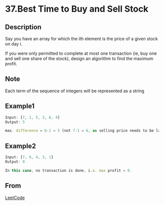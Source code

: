 # 37.Best Time to Buy and Sell Stock

## Description

Say you have an array for which the ith element is the price of a given stock on day i.

If you were only permitted to complete at most one transaction (ie, buy one and sell one share of the stock), design an algorithm to find the maximum profit.

## Note

Each term of the sequence of integers will be represented as a string

## Example1

```javascript
Input: [7, 1, 5, 3, 6, 4]
Output: 5

max. difference = 6-1 = 5 (not 7-1 = 6, as selling price needs to be larger than buying price)
```

## Example2

```javascript
Input: [7, 6, 4, 3, 1]
Output: 0

In this case, no transaction is done, i.e. max profit = 0.
```

## From

[LeetCode](https://leetcode.com/problems/best-time-to-buy-and-sell-stock)
